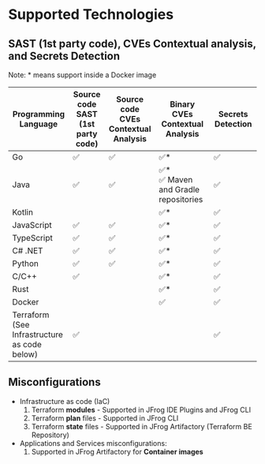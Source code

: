 # Supported Technologies

## SAST (1st party code), CVEs Contextual analysis, and Secrets Detection

Note: \* means support inside a  Docker image

<table><thead><tr><th width="135">Programming Language</th><th width="97">Source code SAST (1st party code)</th><th width="41">Source code CVEs Contextual Analysis</th><th width="231">Binary CVEs Contextual Analysis</th><th width="155">Secrets Detection</th></tr></thead><tbody><tr><td>Go</td><td><span data-gb-custom-inline data-tag="emoji" data-code="2705">✅</span></td><td><span data-gb-custom-inline data-tag="emoji" data-code="2705">✅</span></td><td><span data-gb-custom-inline data-tag="emoji" data-code="2705">✅</span>*</td><td><span data-gb-custom-inline data-tag="emoji" data-code="2705">✅</span></td></tr><tr><td>Java</td><td><span data-gb-custom-inline data-tag="emoji" data-code="2705">✅</span></td><td><span data-gb-custom-inline data-tag="emoji" data-code="2705">✅</span></td><td><span data-gb-custom-inline data-tag="emoji" data-code="2705">✅</span>*<br><span data-gb-custom-inline data-tag="emoji" data-code="2705">✅</span> Maven and Gradle repositories</td><td><span data-gb-custom-inline data-tag="emoji" data-code="2705">✅</span></td></tr><tr><td>Kotlin</td><td></td><td></td><td><span data-gb-custom-inline data-tag="emoji" data-code="2705">✅</span>*</td><td><span data-gb-custom-inline data-tag="emoji" data-code="2705">✅</span></td></tr><tr><td>JavaScript</td><td><span data-gb-custom-inline data-tag="emoji" data-code="2705">✅</span></td><td><span data-gb-custom-inline data-tag="emoji" data-code="2705">✅</span></td><td><span data-gb-custom-inline data-tag="emoji" data-code="2705">✅</span>*</td><td><span data-gb-custom-inline data-tag="emoji" data-code="2705">✅</span></td></tr><tr><td>TypeScript</td><td><span data-gb-custom-inline data-tag="emoji" data-code="2705">✅</span></td><td><span data-gb-custom-inline data-tag="emoji" data-code="2705">✅</span></td><td><span data-gb-custom-inline data-tag="emoji" data-code="2705">✅</span>*</td><td><span data-gb-custom-inline data-tag="emoji" data-code="2705">✅</span></td></tr><tr><td>C# .NET</td><td><span data-gb-custom-inline data-tag="emoji" data-code="2705">✅</span></td><td><span data-gb-custom-inline data-tag="emoji" data-code="2705">✅</span></td><td><span data-gb-custom-inline data-tag="emoji" data-code="2705">✅</span>*</td><td><span data-gb-custom-inline data-tag="emoji" data-code="2705">✅</span></td></tr><tr><td>Python</td><td><span data-gb-custom-inline data-tag="emoji" data-code="2705">✅</span></td><td><span data-gb-custom-inline data-tag="emoji" data-code="2705">✅</span></td><td><span data-gb-custom-inline data-tag="emoji" data-code="2705">✅</span>*</td><td><span data-gb-custom-inline data-tag="emoji" data-code="2705">✅</span></td></tr><tr><td>C/C++</td><td><span data-gb-custom-inline data-tag="emoji" data-code="2705">✅</span></td><td></td><td><span data-gb-custom-inline data-tag="emoji" data-code="2705">✅</span>*</td><td><span data-gb-custom-inline data-tag="emoji" data-code="2705">✅</span></td></tr><tr><td>Rust</td><td></td><td></td><td><span data-gb-custom-inline data-tag="emoji" data-code="2705">✅</span>*</td><td><span data-gb-custom-inline data-tag="emoji" data-code="2705">✅</span></td></tr><tr><td>Docker</td><td></td><td></td><td><span data-gb-custom-inline data-tag="emoji" data-code="2705">✅</span></td><td><span data-gb-custom-inline data-tag="emoji" data-code="2705">✅</span></td></tr><tr><td>Terraform <br>(See Infrastructure as code below)</td><td><span data-gb-custom-inline data-tag="emoji" data-code="2705">✅</span></td><td></td><td></td><td><span data-gb-custom-inline data-tag="emoji" data-code="2705">✅</span></td></tr></tbody></table>

## Misconfigurations

* Infrastructure as code (IaC)
  1. Terraform **modules** - Supported in JFrog IDE Plugins and JFrog CLI
  2. Terraform **plan** files - Supported in JFrog CLI
  3. Terraform **state** files - Supported in JFrog Artifactory (Terraform BE Repository)
* Applications and Services misconfigurations:
  1. Supported in JFrog Artifactory for **Container images**

